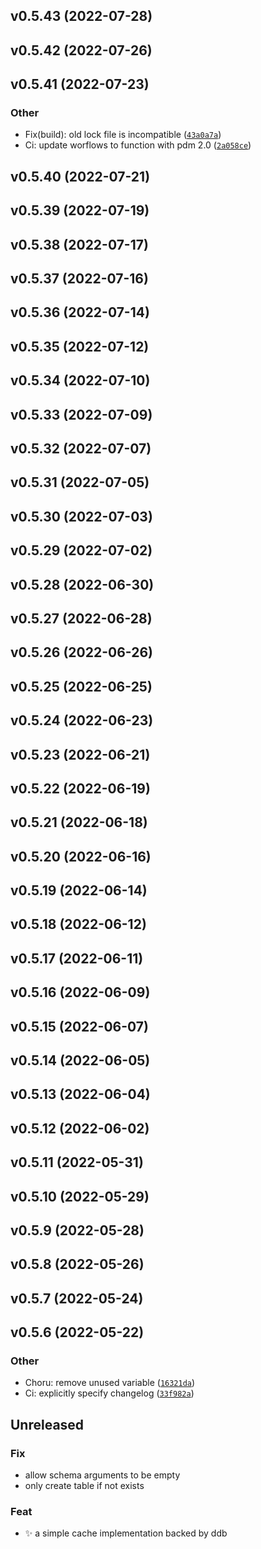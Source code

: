 <!--next-version-placeholder-->

## v0.5.43 (2022-07-28)


## v0.5.42 (2022-07-26)


## v0.5.41 (2022-07-23)
### Other
* Fix(build): old lock file is incompatible  ([`43a0a7a`](https://github.com/samarthj/py-ddbcache/commit/43a0a7a942869d4c9f3f5d04da681470ac0ba394))
* Ci: update worflows to function with pdm 2.0  ([`2a058ce`](https://github.com/samarthj/py-ddbcache/commit/2a058cec2a2df1cff368cd631cee665e5ecd6aa2))

## v0.5.40 (2022-07-21)


## v0.5.39 (2022-07-19)


## v0.5.38 (2022-07-17)


## v0.5.37 (2022-07-16)


## v0.5.36 (2022-07-14)


## v0.5.35 (2022-07-12)


## v0.5.34 (2022-07-10)


## v0.5.33 (2022-07-09)


## v0.5.32 (2022-07-07)


## v0.5.31 (2022-07-05)


## v0.5.30 (2022-07-03)


## v0.5.29 (2022-07-02)


## v0.5.28 (2022-06-30)


## v0.5.27 (2022-06-28)


## v0.5.26 (2022-06-26)


## v0.5.25 (2022-06-25)


## v0.5.24 (2022-06-23)


## v0.5.23 (2022-06-21)


## v0.5.22 (2022-06-19)


## v0.5.21 (2022-06-18)


## v0.5.20 (2022-06-16)


## v0.5.19 (2022-06-14)


## v0.5.18 (2022-06-12)


## v0.5.17 (2022-06-11)


## v0.5.16 (2022-06-09)


## v0.5.15 (2022-06-07)


## v0.5.14 (2022-06-05)


## v0.5.13 (2022-06-04)


## v0.5.12 (2022-06-02)


## v0.5.11 (2022-05-31)


## v0.5.10 (2022-05-29)


## v0.5.9 (2022-05-28)


## v0.5.8 (2022-05-26)


## v0.5.7 (2022-05-24)


## v0.5.6 (2022-05-22)
### Other
* Choru: remove unused variable  ([`16321da`](https://github.com/samarthj/py-ddbcache/commit/16321dacbe1be76b2385d1cb5567a32a5587769f))
* Ci: explicitly specify changelog ([`33f982a`](https://github.com/samarthj/py-ddbcache/commit/33f982a055e66bb6adfc94716ffc6a85827dc353))
## Unreleased

### Fix

- allow schema arguments to be empty
- only create table if not exists

### Feat

- :sparkles: a simple cache implementation backed by ddb

